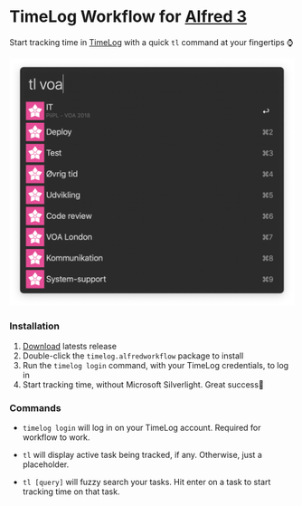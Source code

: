 # TimeLog Workflow for [Alfred 3](https://www.alfredapp.com)

Start tracking time in [TimeLog](https://www.timelog.com/en/) with a quick `tl` command at your fingertips :watch:

![TimeLog Workflow for Alfred 3](screenshot.png)

### Installation

1. [Download](https://github.com/mathiasjakobsen/alfred-timelog/releases) latests release
2. Double-click the `timelog.alfredworkflow` package to install
3. Run the `timelog login` command, with your TimeLog credentials, to log in
4. Start tracking time, without Microsoft Silverlight. Great success:tada:

### Commands

- `timelog login` will log in on your TimeLog account. Required for workflow to work.

- `tl` will display active task being tracked, if any. Otherwise, just a placeholder.

- `tl [query]` will fuzzy search your tasks. Hit enter on a task to start tracking time on that task.
